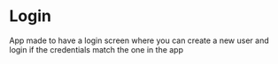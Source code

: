 # Login
 App made to have a login screen where you can create a new user and login if the credentials match the one in the app
